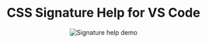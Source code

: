 <h1 align="center" style="margin-top: 0px;">CSS Signature Help for VS Code</h1>


<p align="center" style="margin-bottom: 0px !important;">
  <img src="https://user-images.githubusercontent.com/12853597/119373302-1c77c300-bc6d-11eb-8605-08b9a86ca919.gif" alt="Signature help demo" align="center">
</p>
